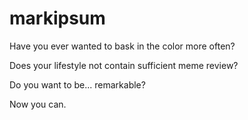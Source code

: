 # markipsum
Have you ever wanted to bask in the color more often?

Does your lifestyle not contain sufficient meme review?

Do you want to be... remarkable?

Now you can.
